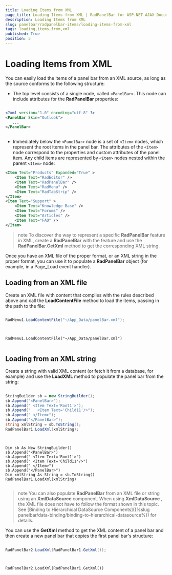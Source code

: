 ```yaml
---
title: Loading Items from XML
page_title: Loading Items from XML | RadPanelBar for ASP.NET AJAX Documentation
description: Loading Items from XML
slug: panelbar/radpanelbar-items/loading-items-from-xml
tags: loading,items,from,xml
published: True
position: 5
---
```


# Loading Items from XML



You can easily load the items of a panel bar from an XML source, as long as the source conforms to the following structure:

* The top level consists of a single node, called `<PanelBar>`. This node can include attributes for the **RadPanelBar** properties:

````XML

<?xml version="1.0" encoding="utf-8" ?>
<PanelBar Skin="Outlook">
   ...
</PanelBar>
	
````



* Immediately below the `<PanelBar>` node is a set of `<Item>` nodes, which represent the root items in the panel bar. The attributes of the `<Item>` node correspond to the properties and custom attributes of the panel item. Any child items are represented by `<Item>` nodes nested within the parent `<Item>` node:

````XML
<Item Text="Products" Expanded="True" >
	<Item Text="RadEditor" />
	<Item Text="RadPanelBar" />
	<Item Text="RadMenu" />
	<Item Text="RadTabStrip" />
</Item>
<Item Text="Support" >
	<Item Text="Knowledge Base" />
	<Item Text="Forums" />
	<Item Text="Articles" />
	<Item Text="FAQ" />
</Item> 
````



>note To discover the way to represent a specific **RadPanelBar** feature in XML, create a **RadPanelBar** with the feature and use the **RadPanelBar.GetXml** method to get the corresponding XML string.
>


Once you have an XML file of the proper format, or an XML string in the proper format, you can use it to populate a **RadPanelBar** object (for example, in a Page_Load event handler).

## Loading from an XML file

Create an XML file with content that complies with the rules described above and call the **LoadContentFile** method to load the items, passing in the path to the file:



````C#
	     
RadMenu1.LoadContentFile("~/App_Data/panelBar.xml");
				
````
````VB.NET
	
RadMenu1.LoadContentFile("~/App_Data/panelBar.xml")
	
````


## Loading from an XML string

Create a string with valid XML content (or fetch it from a database, for example) and use the **LoadXML** method to populate the panel bar from the string:



````C#
	     	
StringBuilder sb = new StringBuilder();
sb.Append("<PanelBar>");
sb.Append(" <Item Text='Root1'>");
sb.Append("   <Item Text='Child11'/>");
sb.Append(" </Item>");
sb.Append("</PanelBar>");
string xmlString = sb.ToString();
RadPanelBar1.LoadXml(xmlString);
				
````
````VB.NET
	
Dim sb As New StringBuilder()
sb.Append("<PanelBar>")
sb.Append(" <Item Text='Root1'>")
sb.Append(" <Item Text='Child11'/>")
sb.Append(" </Item>")
sb.Append("</PanelBar>")
Dim xmlString As String = sb.ToString()
RadPanelBar1.LoadXml(xmlString)
	
````


>note You can also populate **RadPanelBar** from an XML file or string using an **XmlDataSource** component. When using **XmlDataSource** , the XML file does not have to follow the format shown in this topic. See [Binding to Hierarchical DataSource Components]({%slug panelbar/data-binding/binding-to-hierarchical-datasource%}) for details.
>


You can use the **GetXml** method to get the XML content of a panel bar and then create a new panel bar that copies the first panel bar's structure:





````C#
	     
RadPanelBar2.LoadXml(RadPanelBar1.GetXml());
				
````
````VB.NET
	
RadPanelBar2.LoadXml(RadPanelBar1.GetXml()) 
	
````

